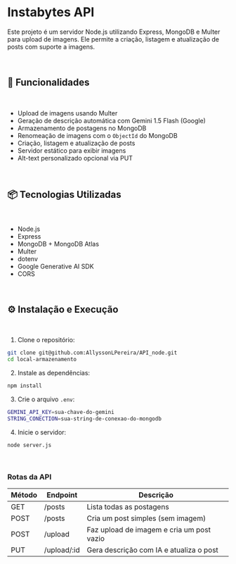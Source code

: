 # Instabytes API

Este projeto é um servidor Node.js utilizando Express, MongoDB e Multer para upload de imagens. Ele permite a criação, listagem e atualização de posts com suporte a imagens.

&nbsp;
## 🚀 Funcionalidades
&nbsp;
- Upload de imagens usando Multer
- Geração de descrição automática com Gemini 1.5 Flash (Google)
- Armazenamento de postagens no MongoDB
- Renomeação de imagens com o `ObjectId` do MongoDB
- Criação, listagem e atualização de posts
- Servidor estático para exibir imagens
- Alt-text personalizado opcional via PUT

&nbsp;

## 📦 Tecnologias Utilizadas
&nbsp;
- Node.js
- Express
- MongoDB + MongoDB Atlas
- Multer
- dotenv
- Google Generative AI SDK
- CORS

&nbsp;

## ⚙️ Instalação e Execução
&nbsp;
1. Clone o repositório:

```bash
git clone git@github.com:AllyssonLPereira/API_node.git
cd local-armazenamento
```

2. Instale as dependências:
```bash
npm install
```

3. Crie o arquivo `.env`:

```bash
GEMINI_API_KEY=sua-chave-do-gemini
STRING_CONECTION=sua-string-de-conexao-do-mongodb
```

4. Inicie o servidor:
```bash
node server.js
```
&nbsp;

### Rotas da API

Método  | Endpoint      | Descrição
------- | ------------- | -----------------------
GET	  | /posts	      | Lista todas as postagens
POST	  | /posts	      | Cria um post simples (sem imagem)
POST	  | /upload	      | Faz upload de imagem e cria um post vazio
PUT	  | /upload/:id	| Gera descrição com IA e atualiza o post
